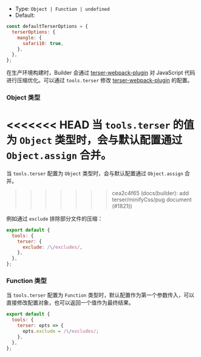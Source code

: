 - Type: `Object | Function | undefined`
- Default:

```js
const defaultTerserOptions = {
  terserOptions: {
    mangle: {
      safari10: true,
    },
  },
};
```

在生产环境构建时，Builder 会通过 [terser-webpack-plugin](https://github.com/webpack-contrib/terser-webpack-plugin) 对 JavaScript 代码进行压缩优化。可以通过 `tools.terser` 修改 [terser-webpack-plugin](https://github.com/webpack-contrib/terser-webpack-plugin) 的配置。

### Object 类型

<<<<<<< HEAD
当 `tools.terser` 的值为 `Object` 类型时，会与默认配置通过 `Object.assign` 合并。
=======
当 `tools.terser` 配置为 `Object` 类型时，会与默认配置通过 `Object.assign` 合并。
>>>>>>> cea2c4f65 (docs(builder): add terser/minifyCss/pug document (#1821))

例如通过 `exclude` 排除部分文件的压缩：

```js
export default {
  tools: {
    terser: {
      exclude: /\/excludes/,
    },
  },
};
```

### Function 类型

当 `tools.terser` 配置为 `Function` 类型时，默认配置作为第一个参数传入，可以直接修改配置对象，也可以返回一个值作为最终结果。

```js
export default {
  tools: {
    terser: opts => {
      opts.exclude = /\/excludes/;
    },
  },
};
```
